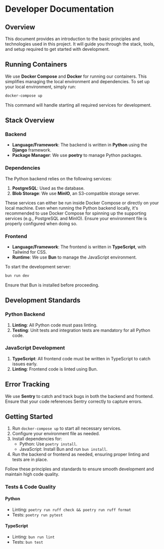 # Developer Documentation

## Overview

This document provides an introduction to the basic principles and technologies used in this project. It will guide you through the stack, tools, and setup required to get started with development.

## Running Containers

We use **Docker Compose** and **Docker** for running our containers. This simplifies managing the local environment and dependencies. To set up your local environment, simply run:

```bash
docker-compose up
```

This command will handle starting all required services for development.

## Stack Overview

### Backend

- **Language/Framework**: The backend is written in **Python** using the **Django** framework.
- **Package Manager**: We use **poetry** to manage Python packages.

### Dependencies

The Python backend relies on the following services:

1. **PostgreSQL**: Used as the database.
2. **Blob Storage**: We use **MinIO**, an S3-compatible storage server.

These services can either be run inside Docker Compose or directly on your local machine. Even when running the Python backend locally, it's recommended to use Docker Compose for spinning up the supporting services (e.g., PostgreSQL and MinIO). Ensure your environment file is properly configured when doing so.

### Frontend

- **Language/Framework**: The frontend is written in **TypeScript**, with Tailwind for CSS.
- **Runtime**: We use **Bun** to manage the JavaScript environment.

To start the development server:

```bash
bun run dev
```

Ensure that Bun is installed before proceeding.

## Development Standards

### Python Backend

1. **Linting**: All Python code must pass linting.
2. **Testing**: Unit tests and integration tests are mandatory for all Python code.

### JavaScript Development

1. **TypeScript**: All frontend code must be written in TypeScript to catch issues early.
2. **Linting**: Frontend code is linted using Bun.

## Error Tracking

We use **Sentry** to catch and track bugs in both the backend and frontend. Ensure that your code references Sentry correctly to capture errors.

## Getting Started

1. Run `docker-compose up` to start all necessary services.
2. Configure your environment file as needed.
3. Install dependencies for:
   - Python: Use `poetry install`.
   - JavaScript: Install Bun and run `bun install`.
4. Run the backend or frontend as needed, ensuring proper linting and tests are in place.

Follow these principles and standards to ensure smooth development and maintain high code quality.

### Tests & Code Quality

#### Python

- Linting: `poetry run ruff check && poetry run ruff format`
- Tests: `poetry run pytest`

#### TypeScript

- Linting: `bun run lint`
- Tests: `bun test`
